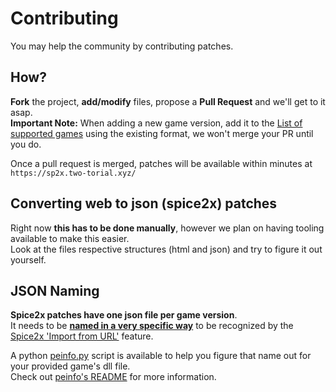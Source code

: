 # Contributing

You may help the community by contributing patches.  

## How?

**Fork** the project, **add/modify** files, propose a **Pull Request** and we'll get to it asap.  
**Important Note:** When adding a new game version, add it to the [List of supported games](SUPPORTED.md) using the existing format, we won't merge your PR until you do.

Once a pull request is merged, patches will be available within minutes at `https://sp2x.two-torial.xyz/`

## Converting web to json (spice2x) patches

Right now **this has to be done manually**, however we plan on having tooling available to make this easier.  
Look at the files respective structures (html and json) and try to figure it out yourself.

## JSON Naming

**Spice2x patches have one json file per game version**.  
It needs to be **[named in a very specific way](https://github.com/spice2x/spice2x.github.io/wiki/patches.json-specification#pe-identifier)** to be recognized by the [Spice2x 'Import from URL'](https://github.com/spice2x/spice2x.github.io/wiki/Patching-DLLs-(hex-edits)#importing-patches-from-a-url) feature.

A python [peinfo.py](https://github.com/akitakedits/peinfo) script is available to help you figure that name out for your provided game's dll file.  
Check out [peinfo's README](https://github.com/akitakedits/peinfo/blob/main/README.md) for more information.
